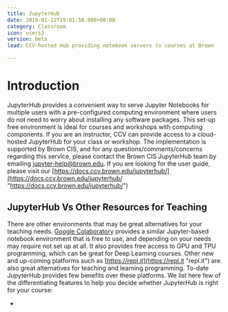 ```yaml
---
title: JupyterHub
date: 2019-01-22T19:01:50.000+00:00
category: Classroom
icon: users2
version: beta
lead: CCV-hosted Hub providing notebook servers to courses at Brown

---
```

# Introduction

JupyterHub provides a convenient way to serve Jupyter Notebooks for multiple users with a pre-configured computing environment where users do not need to worry about installing any software packages. This set-up free environment is ideal for courses and workshops with computing components. If you are an instructor, CCV can provide access to a cloud-hosted JupyterHub for your class or workshop. The implementation is supported by Brown CIS, and for any questions/comments/concerns regarding this service, please contact the Brown CIS JupyterHub team by emailing jupyter-help@brown.edu. If you are looking for the user guide, please visit our [https://docs.ccv.brown.edu/jupyterhub/](https://docs.ccv.brown.edu/jupyterhub/ "https://docs.ccv.brown.edu/jupyterhub/")

## JupyterHub Vs Other Resources for Teaching 

There are other environments that may be great alternatives for your teaching needs. [Google Colaboratory](https://colab.research.google.com/) provides a similar Jupyter-based notebook environment that is free to use, and depending on your needs may require not set up at all. It also provides free access to GPU and TPU programming, which can be great for Deep Learning courses. Other new and up-coming platforms such as [https://repl.it](https://repl.it "repl.it") are also great alternatives for teaching and learning programming. To-date JupyterHub provides few benefits over these platforms. We list here few of the differentiating features to help you decide whether JupyterHub is right for your course:

* 
